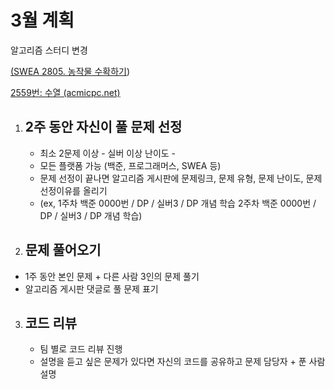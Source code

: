 # 3월 계획

알고리즘 스터디 변경 

[(SWEA 2805. 농작물 수확하기](https://swexpertacademy.com/main/code/problem/problemDetail.do?problemLevel=3&contestProbId=AV7GLXqKAWYDFAXB&categoryId=AV7GLXqKAWYDFAXB&categoryType=CODE&problemTitle=&orderBy=RECOMMEND_COUNT&selectCodeLang=ALL&select-1=3&pageSize=10&pageIndex=1))

[2559번: 수열 (acmicpc.net)](https://www.acmicpc.net/problem/2559)



1. ## 2주 동안 자신이 풀 문제 선정 

   - 최소 2문제 이상 - 실버 이상 난이도 -
   - 모든 플랫폼 가능 (백준, 프로그래머스, SWEA 등)
   - 문제 선정이 끝나면 알고리즘 게시판에 문제링크, 문제 유형, 문제 난이도, 문제 선정이유를 올리기 
   -  (ex, 1주차 백준 0000번 / DP /  실버3 / DP 개념 학습 2주차 백준 0000번 / DP /  실버3 / DP 개념 학습) 

   

2.  ## 문제 풀어오기 

   - 1주 동안 본인 문제 + 다른 사람 3인의 문제 풀기 
   -  알고리즘 게시판 댓글로 풀 문제 표기 

   

3. ## 코드 리뷰

   - 팀 별로 코드 리뷰 진행 
   - 설명을 듣고 싶은 문제가 있다면 자신의 코드를 공유하고 문제 담당자 + 푼 사람 설명
